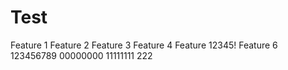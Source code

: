 Test
====

Feature 1
Feature 2
Feature 3
Feature 4
Feature 12345!
Feature 6
123456789
00000000
11111111
222